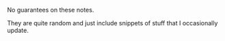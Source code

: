 No guarantees on these notes.

They are quite random and just include snippets of stuff that I occasionally update.
